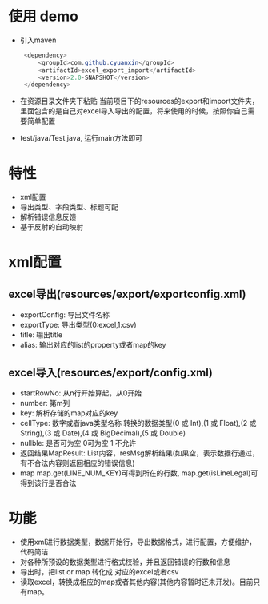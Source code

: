 # 使用 demo

* 引入maven
   ```java
    <dependency>
        <groupId>com.github.cyuanxin</groupId>
        <artifactId>excel_export_import</artifactId>
        <version>2.0-SNAPSHOT</version>
    </dependency>
    ```
    
* 在资源目录文件夹下粘贴 当前项目下的resources的export和import文件夹，里面包含的是自己对excel导入导出的配置，将来使用的时候，按照你自己需要简单配置
   
* test/java/Test.java, 运行main方法即可

# 特性

* xml配置
* 导出类型、字段类型、标题可配
* 解析错误信息反馈
* 基于反射的自动映射

# xml配置

## excel导出(resources/export/exportconfig.xml)

* exportConfig: 导出文件名称
* exportType: 导出类型(0:excel,1:csv)
* title: 输出title
* alias: 输出对应的list的property或者map的key

## excel导入(resources/export/config.xml)

* startRowNo: 从n行开始算起，从0开始
* number: 第m列
* key: 解析存储的map对应的key
* cellType: 数字或者java类型名称     转换的数据类型(0 或 Int),(1 或 Float),(2 或 String),(3 或 Date),(4 或 BigDecimal),(5 或 Double)
* nullble: 是否可为空 0可为空 1 不允许
* 返回结果MapResult<Map>: List<Map>内容，resMsg解析结果(如果空，表示数据行通过，有不合法内容则返回相应的错误信息)
* map map.get(LINE_NUM_KEY)可得到所在的行数, map.get(isLineLegal)可得到该行是否合法

# 功能

* 使用xml进行数据类型，数据开始行，导出数据格式，进行配置，方便维护，代码简洁
* 对各种所预设的数据类型进行格式校验，并且返回错误的行数和信息
* 导出时，把list or map 转化成 对应的excel或者csv 
* 读取excel，转换成相应的map或者其他内容(其他内容暂时还未开发)。目前只有map。



